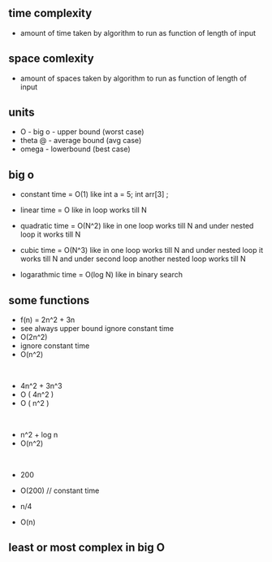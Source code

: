 ## time complexity

- amount of time taken by algorithm to run as function of length of input

## space comlexity

- amount of spaces taken by algorithm to run as function of length of input

## units

- O - big o - upper bound (worst case)
- theta @ - average bound (avg case)
- omega - lowerbound (best case)

## big o

- constant time = O(1) 
like int a = 5; int arr[3] ;

- linear time = O
like in loop works till N

- quadratic time = O(N^2)
like in one loop works till N and under nested loop it works till N

- cubic time = O(N^3)
like in one loop works till N and under nested loop it works till N and under second loop another nested loop works till N

- logarathmic time = O(log N)
like in binary search


## some functions

- f(n) = 2n^2 + 3n
- see always upper bound ignore constant time
- O(2n^2)
- ignore constant time
- O(n^2)

<br/>

- 4n^2 + 3n^3
- O ( 4n^2 )
- O ( n^2 )

<br/>

- n^2 + log n
- O(n^2)

<br/>

- 200
- O(200)  // constant time

- n/4
- O(n)

## least or most complex in big O

